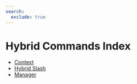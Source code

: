 ```yaml
---
search:
  exclude: true
---
```


# Hybrid Commands Index

- [Context](context)
- [Hybrid Slash](hybrid_slash)
- [Manager](manager)
